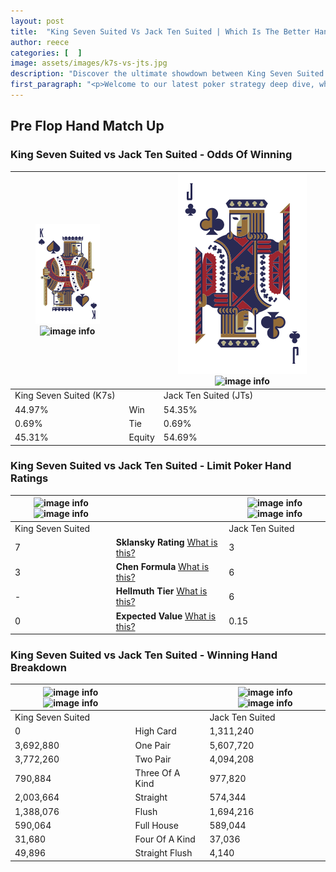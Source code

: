 ```yaml
---
layout: post
title:  "King Seven Suited Vs Jack Ten Suited | Which Is The Better Hand In Poker? A Complete Guide"
author: reece
categories: [  ]
image: assets/images/k7s-vs-jts.jpg
description: "Discover the ultimate showdown between King Seven Suited and Jack Ten Suited in poker! Uncover the odds, strategies, and scenarios where one hand triumphs over the other. Get ready to up your poker game with this thrilling analysis."
first_paragraph: "<p>Welcome to our latest poker strategy deep dive, where we're pitting two distinct hands against each other in a high-stakes showdown: King Seven Suited vs Jack Ten Suited.</p><p>In the dynamic world of poker, every decision counts, and knowing which hand holds the upper hand is key to your success at the table.</p><p>In this article, we'll dissect these two hands, explore the scenarios where one dominates the other, and equip you with the knowledge to make strategic choices that can tip the odds in your favor.</p><p>Get ready to unravel the intriguing dynamics of these poker hands and elevate your game to new heights.</p>"
---
```




[comment]: # (sp0)

## Pre Flop Hand Match Up

<div class="table hand-ratings" markdown="1"> 



### King Seven Suited vs Jack Ten Suited - Odds Of Winning


    
| ![image info](assets/images/hand1/K.png) ![image info](assets/images/hand1/7s.png) |  | ![image info](assets/images/hand2/J.png) ![image info](assets/images/hand2/Ts.png) |
| -------- | -------- | -------- |
| King Seven Suited (K7s) |  | Jack Ten Suited (JTs) |
| 44.97% | Win | 54.35% |
| 0.69% | Tie | 0.69% |
| 45.31% | Equity | 54.69% |




[comment]: # (sp1)



### King Seven Suited vs Jack Ten Suited - Limit Poker Hand Ratings


    
| ![image info](https://www.riverpairs.com/assets/images/hand1/K.png) ![image info](https://www.riverpairs.com/assets/images/hand1/7s.png) |  | ![image info](https://www.riverpairs.com/assets/images/hand2/J.png) ![image info](https://www.riverpairs.com/assets/images/hand2/Ts.png) |
| -------- | -------- | -------- |
| King Seven Suited |  | Jack Ten Suited |
| 7 | **Sklansky Rating** [What is this?](/sklansky-rating-explained) | 3 |
| 3 | **Chen Formula** [What is this?](/chen-formula-explained) | 6 |
| - | **Hellmuth Tier** [What is this?](/Hellmuth-tier-explained) | 6 |
| 0 | **Expected Value** [What is this?](/expected-value-explained) | 0.15 |




[comment]: # (sp2)



### King Seven Suited vs Jack Ten Suited - Winning Hand Breakdown


    
| ![image info](https://www.riverpairs.com/assets/images/hand1/K.png) ![image info](https://www.riverpairs.com/assets/images/hand1/7s.png) |  | ![image info](https://www.riverpairs.com/assets/images/hand2/J.png) ![image info](https://www.riverpairs.com/assets/images/hand2/Ts.png) |
| -------- | -------- | -------- |
| King Seven Suited |  | Jack Ten Suited |
| 0 | High Card | 1,311,240 |
| 3,692,880 | One Pair | 5,607,720 |
| 3,772,260 | Two Pair | 4,094,208 |
| 790,884 | Three Of A Kind | 977,820 |
| 2,003,664 | Straight | 574,344 |
| 1,388,076 | Flush | 1,694,216 |
| 590,064 | Full House | 589,044 |
| 31,680 | Four Of A Kind | 37,036 |
| 49,896 | Straight Flush | 4,140 |




[comment]: # (sp3)



</div>

[comment]: # (sp4)



[comment]: # (sp5)

